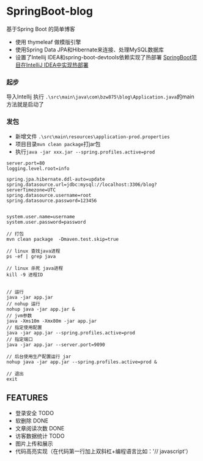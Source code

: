 # SpringBoot-blog
基于Spring Boot 的简单博客

* 使用 thymeleaf 做模版引擎
* 使用Spring Data JPA和Hibernate来连接、处理MySQL数据库
* 设置了Intellij IDEA和spring-boot-devtools依赖实现了热部署 [SpringBoot项目在IntelliJ IDEA中实现热部署](https://blog.csdn.net/My_Chen_Suo_Zhang/article/details/69396808)

### 起步
导入Intellij 执行 `.\src\main\java\com\bzw875\blog\Application.java`的main方法就是启动了





### 发包
+ 新增文件 `.\src\main\resources\application-prod.properties`
+ 项目目录`mvn clean package`打jar包
+ 执行`java -jar xxx.jar --spring.profiles.active=prod`

``` # application-prod.properties 文件
server.port=80
logging.level.root=info

spring.jpa.hibernate.ddl-auto=update
spring.datasource.url=jdbc:mysql://localhost:3306/blog?serverTimezone=UTC
spring.datasource.username=root
spring.datasource.password=123456


system.user.name=username
system.user.password=password
``` 

```
// 打包
mvn clean package  -Dmaven.test.skip=true

// linux 查找java进程
ps -ef | grep java

// linux 杀死 java进程
kill -9 进程ID


// 运行
java -jar app.jar
// nohup 运行
nohup java -jar app.jar &
// jvm参数
java -Xms10m -Xmx80m -jar app.jar
// 指定使用配置
java -jar app.jar --spring.profiles.active=prod
// 指定端口
java -jar app.jar --server.port=9090

// 后台使用生产配置运行 jar
nohup java -jar app.jar --spring.profiles.active=prod &

// 退出
exit
```

## FEATURES
+ 登录安全 TODO
+ 软删除 DONE
+ 文章阅读次数 DONE
+ 访客数据统计 TODO
+ 图片上传和展示
+ 代码高亮实现（在代码第一行加上双斜杠+编程语言比如：'// javascript'）